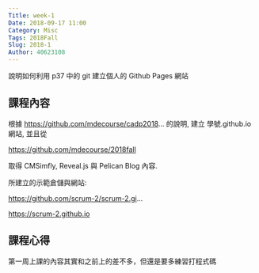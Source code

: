```yaml
---
Title: week-1
Date: 2018-09-17 11:00
Category: Misc
Tags: 2018Fall
Slug: 2018-1
Author: 40623108
---
```


說明如何利用 p37 中的 git 建立個人的 Github Pages 網站

<!-- PELICAN_END_SUMMARY -->

課程內容
----

根據 https://github.com/mdecourse/cadp2018... 的說明, 建立 學號.github.io 網站, 並且從

https://github.com/mdecourse/2018fall

取得 CMSimfly, Reveal.js 與 Pelican Blog 內容.

所建立的示範倉儲與網站:

https://github.com/scrum-2/scrum-2.gi...

https://scrum-2.github.io

課程心得
----
第一周上課的內容其實和之前上的差不多，但還是要多練習打程式碼




